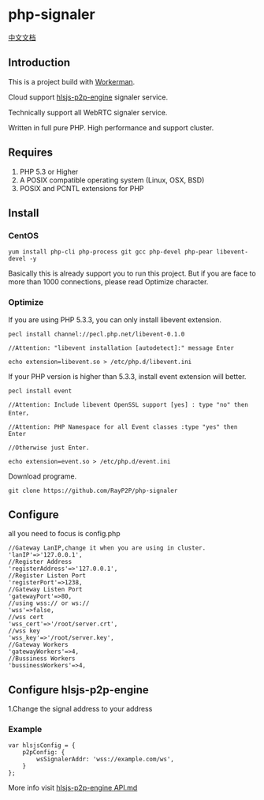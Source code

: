 # php-signaler

[中文文档](README_CN.md "中文文档")

## Introduction
This is a project build with [Workerman](https://github.com/walkor/Workerman "Workerman").

Cloud support [hlsjs-p2p-engine](https://github.com/cdnbye/hlsjs-p2p-engine "hlsjs-p2p-engine") signaler service.

Technically support all WebRTC signaler service.

Written in full pure PHP. High performance and support cluster.

## Requires
1. PHP 5.3 or Higher
2. A POSIX compatible operating system (Linux, OSX, BSD)
3. POSIX and PCNTL extensions for PHP

## Install
### CentOS

	yum install php-cli php-process git gcc php-devel php-pear libevent-devel -y

Basically this is already support you to run this project.
But if you are face to more than 1000 connections, please read Optimize character.

### Optimize

If you are using PHP 5.3.3, you can only install libevent extension.

	pecl install channel://pecl.php.net/libevent-0.1.0 
	
	//Attention: "libevent installation [autodetect]:" message Enter
	
	echo extension=libevent.so > /etc/php.d/libevent.ini
	
If your PHP version is higher than 5.3.3, install event extension will better.

	pecl install event
	
	//Attention: Include libevent OpenSSL support [yes] : type "no" then Enter，
	
	//Attention: PHP Namespace for all Event classes :type "yes" then Enter
	
	//Otherwise just Enter.
	
	echo extension=event.so > /etc/php.d/event.ini
	
Download programe. 

	git clone https://github.com/RayP2P/php-signaler

## Configure

all you need to focus is config.php
	
	//Gateway LanIP,change it when you are using in cluster.
	'lanIP'=>'127.0.0.1',
	//Register Address
	'registerAddress'=>'127.0.0.1',
	//Register Listen Port
	'registerPort'=>1238,
	//Gateway Listen Port
	'gatewayPort'=>80,
	//using wss:// or ws://
	'wss'=>false,
	//wss cert
	'wss_cert'=>'/root/server.crt',
	//wss key
	'wss_key'=>'/root/server.key',
	//Gateway Workers
	'gatewayWorkers'=>4,
	//Bussiness Workers
	'bussinessWorkers'=>4,

## Configure hlsjs-p2p-engine

1.Change the signal address to your address
### Example
	var hlsjsConfig = {
        p2pConfig: {
            wsSignalerAddr: 'wss://example.com/ws',
        }
    };
More info visit [hlsjs-p2p-engine API.md](https://github.com/cdnbye/hlsjs-p2p-engine/blob/master/docs/English/API.md "hlsjs-p2p-engine API.md")
